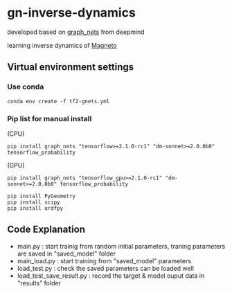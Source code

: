 # gn-inverse-dynamics

developed based on [graph_nets](https://github.com/deepmind/graph_nets) from deepmind

learning inverse dynamics of [Magneto](https://research.csiro.au/robotics/paper-magneto-a-versatile-multi-limbed-inspection-robot/)

## Virtual environment settings

### Use conda
```
conda env create -f tf2-gnets.yml
```

### Pip list for manual install

(CPU)
```
pip install graph_nets "tensorflow>=2.1.0-rc1" "dm-sonnet>=2.0.0b0" tensorflow_probability
```
(GPU)
```
pip install graph_nets "tensorflow_gpu>=2.1.0-rc1" "dm-sonnet>=2.0.0b0" tensorflow_probability
```
```
pip install PyGeometry
pip install scipy
pip install urdfpy
```



## Code Explanation
- main.py : start trainig from random initial parameters, traning parameters are saved in "saved_model" folder
- main_load.py : start training from "saved_model" parameters
- load_test.py : check the saved parameters can be loaded well
- load_test_save_result.py : record the target & model ouput data in "results" folder

